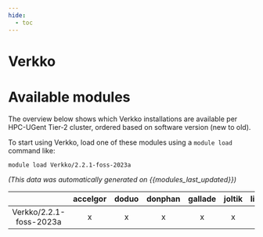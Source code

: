 ```yaml
---
hide:
  - toc
---
```


Verkko
======

# Available modules


The overview below shows which Verkko installations are available per HPC-UGent Tier-2 cluster, ordered based on software version (new to old).

To start using Verkko, load one of these modules using a `module load` command like:

```shell
module load Verkko/2.2.1-foss-2023a
```

*(This data was automatically generated on {{modules_last_updated}})*  

| |accelgor|doduo|donphan|gallade|joltik|litleo|shinx|
| :---: | :---: | :---: | :---: | :---: | :---: | :---: | :---: |
|Verkko/2.2.1-foss-2023a|x|x|x|x|x|x|x|
